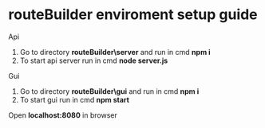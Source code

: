 # routeBuilder enviroment setup guide

Api
1. Go to directory **routeBuilder\server** and run in cmd **npm i**
2. To start api server run in cmd **node server.js**

Gui
1. Go to directory **routeBuilder\gui** and run in cmd **npm i**
2. To start gui run in cmd **npm start**

Open **localhost:8080** in browser
